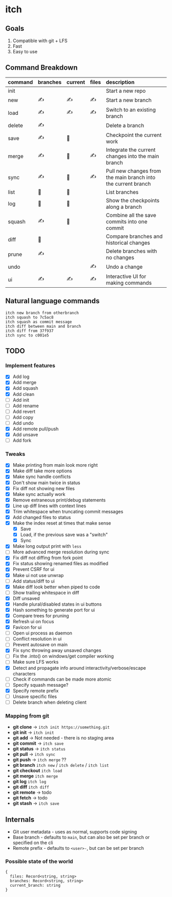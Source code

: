 # itch

## Goals

1. Compatible with git + LFS
2. Fast
3. Easy to use

## Command Breakdown

| command | branches | current | files | description                                                   |
| :------ | :------- | :------ | :---- | :------------------------------------------------------------ |
| init    |          |         |       | Start a new repo                                              |
| new     | ✍️       | ✍️      | ✍️    | Start a new branch                                            |
| load    | ✍️       | ✍️      | ✍️    | Switch to an existing branch                                  |
| delete  | ✍️       |         |       | Delete a branch                                               |
| save    | ✍️       | 📍      |       | Checkpoint the current work                                   |
| merge   | ✍️       | 📍      | ✍️    | Integrate the current changes into the main branch            |
| sync    | ✍️       | 📍      | ✍️    | Pull new changes from the main branch into the current branch |
| list    | 👀       | 👀      |       | List branches                                                 |
| log     | 👀       | 👀      |       | Show the checkpoints along a branch                           |
| squash  | ✍️       | 📍      |       | Combine all the save commits into one commit                  |
| diff    | 👀       |         |       | Compare branches and historical changes                       |
| prune   | ✍️       |         |       | Delete branches with no changes                               |
| undo    |          |         | ✍️    | Undo a change                                                 |
| ui      | ✍️       | ✍️      | ✍️    | Interactive UI for making commands                            |

## Natural language commands

```
itch new branch from otherbranch
itch squash to 7c5ac8
itch squash as commit message
itch diff between main and branch
itch diff from 37f937
itch sync to c001e5
```

## TODO

### Implement features

- [x] Add log
- [x] Add merge
- [x] Add squash
- [x] Add clean
- [ ] Add init
- [ ] Add rename
- [ ] Add revert
- [ ] Add copy
- [ ] Add undo
- [x] Add remote pull/push
- [x] Add unsave
- [ ] Add fork

### Tweaks

- [x] Make printing from main look more right
- [x] Make diff take more options
- [x] Make sync handle conflicts
- [x] Don't show main twice in status
- [x] Fix diff not showing new files
- [x] Make sync actually work
- [x] Remove extraneous print/debug statements
- [x] Line up diff lines with context lines
- [x] Trim whitespace when truncating commit messages
- [x] Add changed files to status
- [x] Make the index reset at times that make sense
  - [x] Save
  - [x] Load, if the previous save was a "switch"
  - [x] Sync
- [x] Make long output print with `less`
- [ ] More advanced merge resolution during sync
- [x] Fix diff not diffing from fork point
- [x] Fix status showing renamed files as modified
- [x] Prevent CSRF for ui
- [x] Make ui not use unwrap
- [ ] Add status/diff to ui
- [x] Make diff look better when piped to code
- [ ] Show trailing whitespace in diff
- [x] Diff unsaved
- [x] Handle plural/disabled states in ui buttons
- [x] Hash something to generate port for ui
- [x] Compare trees for pruning
- [x] Refresh ui on focus
- [x] Favicon for ui
- [ ] Open ui process as daemon
- [ ] Conflict resolution in ui
- [ ] Prevent autosave on main
- [x] Fix sync throwing away unsaved changes
- [ ] Fix the .into() on windows/get compiler working
- [ ] Make sure LFS works
- [x] Detect and propagate info around interactivity/verbose/escape characters
- [ ] Check if commands can be made more atomic
- [ ] Specify squash message?
- [x] Specify remote prefix
- [ ] Unsave specific files
- [ ] Delete branch when deleting client

### Mapping from git

- **git clone** -> `itch init https://something.git`
- **git init** -> `itch init`
- **git add** -> Not needed - there is no staging area
- **git commit** -> `itch save`
- **git status** -> `itch status`
- **git pull** -> `itch sync`
- **git push** -> `itch merge` ??
- **git branch** `itch new` / `itch delete` / `itch list`
- **git checkout** `itch load`
- **git merge** `itch merge`
- **git log** `itch log`
- **git diff** `itch diff`
- **git remote** -> todo
- **git fetch** -> todo
- **git stash** -> `itch save`

## Internals

- Git user metadata - uses as normal, supports code signing
- Base branch - defaults to `main`, but can also be set per branch or specified on the cli
- Remote prefix - defaults to `<user>-`, but can be set per branch

### Possible state of the world

```
{
  files: Record<string, string>
  branches: Record<string, string>
  current_branch: string
}
```
